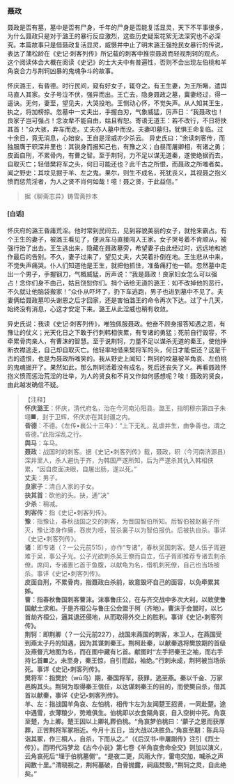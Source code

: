 <script type="text/javascript">
    var head = document.getElementsByTagName('head')[0];
    cssURL = '/public/liao.css';
    linkTag = document.createElement('link');
    linkTag.href = cssURL;
    linkTag.setAttribute('type','text/css');
    linkTag.setAttribute('rel','stylesheet');
    head.appendChild(linkTag);
</script>
### 聂政

聂政是否有墓，墓中是否有尸身，千年的尸身是否能复活显灵，天下不平事很多，为什么聂政只是对于潞王的暴行反应激烈，这些历史疑案花絮无法深究也不必深究。本篇故事只是借聂政复活显灵，威慑并中止了明末潞王强抢民女暴行的传说，表达了蒲松龄在《史记·刺客列传》所记载的刺客中推崇聂政而轻视荆轲的观点。这个阅读体会大概在阅读《史记》的士大夫中有普遍性，否则不会出现左伯桃和羊角哀合力与荆轲凶暴的鬼魂争斗的故事。

怀庆潞王，有昏德。时行民间，窥有好女子，辄夺之。有王生妻，为王所睹，遣舆马直人其家。女子号泣不伏，强异而出。王亡去，隐身聂政之墓，冀妻经过，得一遥诀。无何，妻至，望见夫，大哭投地。王恻动心怀，不觉失声。从人知其王生，执之，将加榜掠。忽墓中一丈夫出，手握白刃，气象威猛，厉声日：“我聂政也！良家子岂可强占！念汝辈不能自由，姑且宥恕。寄语无道王：若不改行，不日将抉其首！”众大骇，弃车而走。丈夫亦人墓中而没。夫妻叩墓归，犹惧王命复临。过十余日，竟无消息，心始安。王自是淫威亦少杀云。
异史氏曰：“余读刺客传，而独服膺于轵深井里也：其锐身而报知己也，有豫之义；白昼而屠卿相，有诸之勇；皮面自刑，不累骨内，有曹之智。至于荆轲，力不足以谋无道秦，遂使绝据而去，自取灭亡；轻借樊将军之头，何日可能还也？此千古之所恨，而聂政之所嗤者矣。闻之野史：其坟见掘于羊、左之鬼。果尔，则生不成名，死犹丧义，其视聂之抱义愤而惩荒淫者，为人之贤不肖何如哉！噫！聂之贤，于此益信。”

</section>

> 据《聊斋志异》铸雪斋抄本

#### [白话]
<aside>

怀庆府的潞王昏庸荒淫。他时常到民间去，见到容貌美丽的女子，就抢来霸占。有个王生的妻子，被潞王看见了，便派车马直接闯入王家。女子哭号着不肯顺从，被强行抬了出去。王生逃出来，隐藏在聂政墓旁，希望妻子由此经过时，远远地和她作最后的告别。不久，妻子过来了，望见丈夫，大哭着扑倒在地。王生悲从中来，不觉失声痛哭。仆人们知道他是王生，就把他抓住，准备痛打他一顿。忽然墓中走出一个男子，手握钢刀，气概威猛，厉声说：“我是聂政！良家妇女怎么可以强占！念你们身不由己，姑且饶恕你们。捎个话给无道的潞王：如不改掉他的恶行，不久就让他脑袋搬家！”众仆从吓坏了，扔下车逃跑，男子也进到墓中不见了。夫妻俩给聂政墓叩头谢恩之后才回家，还是害怕潞王的命令再次下达。过了十几天，始终没有消息，心这才安定下来。潞王从此淫威也稍有收敛。

异史氏说：我读《史记·刺客列传》，唯独佩服聂政。他奋不顾身报答知遇之恩，有豫让的仗义；光天化日之下敢于行刺韩相侠累，有专诸的勇猛；死前自行毁容，不牵累骨肉亲人，有曹沫的智慧。至于说荆轲，力量不足以谋杀无道的秦王，使他挣断衣襟逃走，自己却自取灭亡。他轻率地借来樊将军的头，何日才能偿还？这是千古的遗恨，也是为聂政所嗤笑的。我从野史上闻知：荆轲的坟墓被羊角哀、左伯桃的鬼魂掘开了。果然如此，那么荆轲活着没有成名，死后还丧失了义。再看聂政怀抱义愤而惩治荒淫的壮举，为人的贤良和不肖又作如何感想呢？唉！聂政的贤良，由此越发确信不疑。

</aside>

> 【注释】  
<b>怀庆潞王</b>：怀庆，清代府名，治在今河南沁阳县。潞王，指明穆宗第四子朱翊■，封于卫辉，怀庆亦在其封疆之内。  
<b>昏德</b>：不德。《左传•襄公十三年》：“上下无礼，乱虐并生，由争善也，谓之昏德。”此指淫乱之行。  
<b>舆马</b>：车马。  
<b>聂政</b>：战国时的刺客。据《史记•刺客列传》载，聂政，轵（今河南济源县）深井里人，杀人避仇于齐，为韩国严遂所知，后为严遂杀其仇入韩相侠累，“因自皮面决眼，自屠出肠，遂以死。”  
<b>丈夫</b>：男子。  
<b>良家子</b>：清白人家的子女。  
<b>抉其首</b>：砍他的头。抉，通“决”  
<b>少杀</b>：稍减。  
<b>刺客传</b>：指《史记•刺客列传》。  
<b>豫</b>：指豫让，春秋战国之交的刺客，为晋国智伯所知。后智伯被赵襄子所灭，豫让漆身作癞，吞炭为哑，誓杀襄子以为智伯报仇。后被执自杀。事详《史记•刺客列传》。  
<b>诸</b>：即专诸（？一公元前515），亦作“专诸”，春秋吴国刺客。楚人伍子胥避难于吴，事公子光。公子光欲刺杀吴王僚而自立，伍子胥即推荐专诸去刺杀僚。席间，专诸置匕首于鱼腹，以献龟为名，借机刺死僚，自己也当场被杀。事详《史记•刺客列传》。  
<b>皮面自刑，不累骨肉，指聂政白杀前，故意毁坏自己的面容，以免牵累其姊。  
<b>曹</b>：指春秋鲁国刺客曹沫。沫事鲁庄公，在与齐交战中多次大利，以致使鲁国献土求和。于是齐桓公与鲁庄公会盟于柯（齐地）。曹沫于会盟时，以匕首劫齐桓公，逼其退还侵地，从而取得外交上的胜利。事详《史记•刺客列传》。  
<b>荆轲</b>：即荆卿（？一公元前227），战国未燕国的刺客，本卫人，在燕国受到燕太子丹的知遇，因为其谋刺秦王。荆柯赴秦，以献秦逃将樊放期的首级及燕督亢地图为名，而在图中藏有匕首。献图时“左手把秦王之袖，而右手持匕首■之。未至身，秦王惊，自引而起，袖绝。”行刺未成，荆轲被当场杀死。事详《史记•刺客列传》。  
<b>樊将军</b>：指樊於（wū乌）期，秦国将军，获罪，逃至燕。秦以千金、万家邑购其头。荆轲为取得秦王信任，以达谋刺秦王的目的，而使樊自杀，借其首以献秦，事详《史记•刺客列传》。  
<b>羊、左</b>：指战国羊角哀、左怕桃，相传卞左为友闻楚王招贤，一同赴楚。途中遇雪，衣薄粮少，势难俱生。伯桃即以衣食隔角哀，自入空树中死。角哀至楚，为上卿。楚王因以上卿礼葬伯桃。“角哀梦伯桃曰：‘蒙子之恩而获厚葬，正苦荆将军冢相近。今月十五日，当大战以决胜负。’角哀至期：陈兵马诣其冢，作三桐人，自杀，下而从之。”（《后汉书•申屠刚传》注引《烈士传》）。而明代冯梦龙《古今小说》第七卷《羊角哀舍命全交》则加以演义，云角哀死后“埋于伯桃墓侧”。“是夜二更，风雨大作，雷电交加，喊杀之声闻数十里。”清晓视之，荆柯墓破，白骨抛露，祠庙焚毁，”荆轲之灵，自此绝矣。”  
